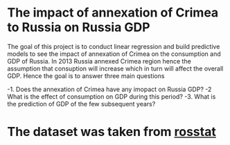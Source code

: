 # The impact of annexation of Crimea to Russia on Russia GDP
  The goal of this project is to conduct linear regression and build predictive models to see the impact of annexation of Crimea on the consumption and GDP of Russia.
  In 2013 Russia annexed Crimea region hence the assumption that consuption will increase which in turn will affect the overall GDP. Hence the goal is to answer three main questions
  
  -1. Does the annexation of Crimea have any imopact on Russia GDP?
  -2 What is the effect of consumption on GDP during this period?
  -3. What is the prediction of GDP of the few subsequent years?
  
  # The dataset was taken from  [rosstat](https://eng.rosstat.gov.ru/folder/13913)
